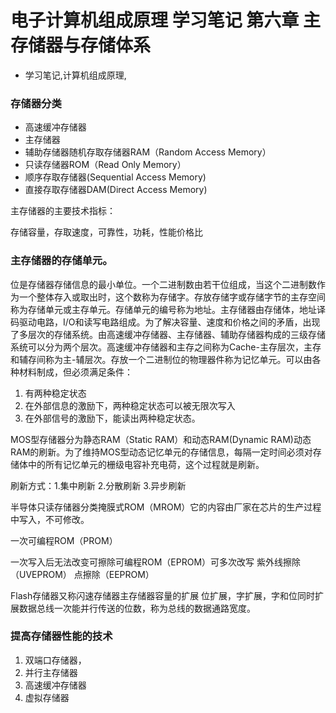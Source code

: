 # 电子计算机组成原理 学习笔记 第六章 主存储器与存储体系
- 学习笔记,计算机组成原理,


### 存储器分类

 - 高速缓冲存储器 
 - 主存储器 
 - 辅助存储器随机存取存储器RAM（Random Access Memory） 
 - 只读存储器ROM（Read Only Memory） 
 - 顺序存取存储器(Sequential Access Memory) 
 - 直接存取存储器DAM(Direct Access Memory)

主存储器的主要技术指标：

存储容量，存取速度，可靠性，功耗，性能价格比

### 主存储器的存储单元。

位是存储器存储信息的最小单位。一个二进制数由若干位组成，当这个二进制数作为一个整体存入或取出时，这个数称为存储字。存放存储字或存储字节的主存空间称为存储单元或主存单元。存储单元的编号称为地址。主存储器由存储体，地址译码驱动电路，I/O和读写电路组成。为了解决容量、速度和价格之间的矛盾，出现了多层次的存储系统。由高速缓冲存储器、主存储器、辅助存储器构成的三级存储系统可以分为两个层次。高速缓冲存储器和主存之间称为Cache-主存层次，主存和辅存间称为主-辅层次。存放一个二进制位的物理器件称为记忆单元。可以由各种材料制成，但必须满足条件：

 1. 有两种稳定状态 
 2. 在外部信息的激励下，两种稳定状态可以被无限次写入 
 3. 在外部信号的激励下，能读出两种稳定状态。

 MOS型存储器分为静态RAM（Static RAM）和动态RAM(Dynamic RAM)动态RAM的刷新。为了维持MOS型动态记忆单元的存储信息，每隔一定时间必须对存储体中的所有记忆单元的栅级电容补充电荷，这个过程就是刷新。

 刷新方式：1.集中刷新 2.分散刷新 3.异步刷新
 
 半导体只读存储器分类掩膜式ROM（MROM）它的内容由厂家在芯片的生产过程中写入，不可修改。

 一次可编程ROM（PROM）

一次写入后无法改变可擦除可编程ROM（EPROM）可多次改写 紫外线擦除（UVEPROM） 点擦除（EEPROM）

Flash存储器又称闪速存储器主存储器容量的扩展 位扩展，字扩展，字和位同时扩展数据总线一次能并行传送的位数，称为总线的数据通路宽度。

### 提高存储器性能的技术 
 
 1. 双端口存储器，
 2. 并行主存储器 
 3. 高速缓冲存储器 
 4. 虚拟存储器